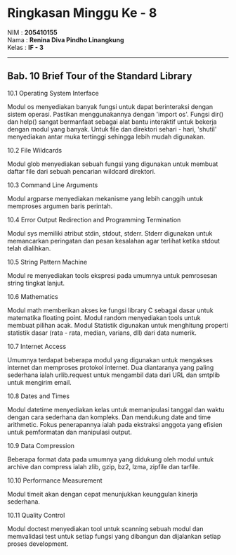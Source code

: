 # Ringkasan Minggu Ke - 8
NIM     :  **205410155**<br>
Nama    :  **Renina Diva Pindho Linangkung**<br>
Kelas   :  **IF - 3**
___
## Bab. 10 Brief Tour of the Standard Library

10.1 Operating System Interface

Modul os menyediakan banyak fungsi untuk dapat berinteraksi dengan sistem operasi. Pastikan menggunakannya dengan 'import os'. Fungsi dir() dan help() sangat bermanfaat sebagai alat bantu interaktif untuk bekerja dengan modul yang banyak. Untuk file dan direktori sehari - hari, 'shutil' menyediakan antar muka tertinggi sehingga lebih mudah digunakan.

10.2 File Wildcards 

Modul glob menyediakan sebuah fungsi yang digunakan untuk membuat daftar file dari sebuah pencarian wildcard direktori.

10.3 Command Line Arguments

Modul argparse menyediakan mekanisme yang lebih canggih untuk memproses argumen baris perintah. 

10.4 Error Output Redirection and Programming Termination

Modul sys memiliki atribut stdin, stdout, stderr. Stderr digunakan untuk memancarkan peringatan dan pesan kesalahan agar terlihat ketika stdout telah dialihkan.

10.5 String Pattern Machine

Modul re menyediakan tools ekspresi pada umumnya untuk pemrosesan string tingkat lanjut.

10.6 Mathematics

Modul math memberikan akses ke fungsi library C sebagai dasar untuk matematika floating point. Modul random menyediakan tools untuk membuat pilihan acak. Modul Statistik digunakan untuk menghitung properti statistik dasar (rata - rata, median, varians, dll) dari data numerik.

10.7 Internet Access

Umumnya terdapat beberapa modul yang digunakan untuk mengakses internet dan memproses protokol internet. Dua diantaranya yang paling sederhana ialah urlib.request untuk mengambil data dari URL dan smtplib untuk mengirim email.

10.8 Dates and Times

Modul datetime menyediakan kelas untuk memanipulasi tanggal dan waktu dengan cara sederhana dan kompleks. Dan mendukung date and time arithmetic. Fokus penerapannya ialah pada ekstraksi anggota yang efisien untuk pemformatan dan manipulasi output. 

10.9 Data Compression

Beberapa format data pada umumnya yang didukung oleh modul untuk archive dan compress ialah zlib, gzip, bz2, lzma, zipfile dan tarfile.

10.10 Performance Measurement

Modul timeit akan dengan cepat menunjukkan keunggulan kinerja sederhana.

10.11 Quality Control 

Modul doctest menyediakan tool untuk scanning sebuah modul dan memvalidasi test untuk setiap fungsi yang dibangun dan dijalankan setiap proses development.
